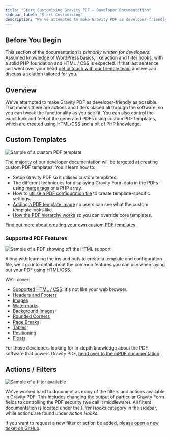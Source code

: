 ```yaml
---
title: "Start Customising Gravity PDF – Developer Documentation"
sidebar_label: "Start Customising"
description: "We've attempted to make Gravity PDF as developer-friendly as possible. You can create custom PDF templates and tap into our WordPress actions and filters."
---
```


## Before You Begin 

This section of the documentation is *primarily written for developers*. Assumed knowledge of WordPress basics, like [action and filter hooks](https://codex.wordpress.org/Plugin_API), with a solid PHP foundation and HTML / CSS is expected. If that last sentence just went over your head [get in touch with our friendly team](https://gravitypdf.com/integration-services/) and we can discuss a solution tailored for you.

## Overview 

We've attempted to make Gravity PDF as developer-friendly as possible. That means there are actions and filters placed all through the software, so you can tweak the functionality as you see fit. You can also control the exact look and feel of the generated PDFs using custom PDF templates, which are created using HTML/CSS and a bit of PHP knowledge.

## Custom Templates 

![Sample of a custom PDF template](https://resources.gravitypdf.com/uploads/2015/10/getting-started-v5.png)

The majority of our developer documentation will be targeted at creating custom PDF templates. You'll learn how to:

-   Setup Gravity PDF so it utilises custom templates.
-   The different techniques for displaying Gravity Form data in the PDFs – using [merge tags](https://www.gravityhelp.com/documentation/article/merge-tags/) or a PHP array.
-   How to [utilise a PDF configuration file](template-configuration-and-image.md) to create template-specific settings.
-   [Adding a PDF template image](template-configuration-and-image.md#image-preview) so users can see what the custom template looks like.
-   [How the PDF hierarchy works](template-hierarchy.md) so you can override core templates.

[Find out more about creating your own custom PDF templates](first-custom-pdf.md).

### Supported PDF Features 

![Sample of a PDF showing off the HTML support](https://resources.gravitypdf.com/uploads/2015/11/pdf-features.png)

Along with learning the ins and outs to create a template and configuration file, we'll go into detail about the common features you can use when laying out your PDF using HTML/CSS.

We'll cover:

-   [Supported HTML / CSS](pdf-features/supported-html-and-css.md): it's not like your web browser.
-   [Headers and Footers](pdf-features/headers-and-footers.md)
-   [Images](../users/displaying-uploaded-images.md)
-   [Watermarks](pdf-features/watermarks.md)
-   [Background Images](pdf-features/backgrounds.md)
-   [Rounded Corners](pdf-features/rounded-corners.md)
-   [Page Breaks](pdf-features/pagebreaks.md)
-   [Tables](pdf-features/tables.md)
-   [Positioning](pdf-features/positioning.md)
-   [Floats](pdf-features/floats.md)

For those developers looking for in-depth knowledge about the PDF software that powers Gravity PDF, [head over to the mPDF documentation](http://mpdf.github.io/). 

## Actions / Filters 

![Sample of a filter available](https://resources.gravitypdf.com/uploads/2015/11/filters.png)

We've worked hard to document as many of the filters and actions available in Gravity PDF. This includes changing the output of particular Gravity Form fields to controlling the PDF security (we call it middleware). All filters documentation is located under the *Filter Hooks* category in the sidebar, while actions are found under *Action Hooks*.

If you want to request a new filter or action be added, [please open a new ticket on GitHub](https://github.com/GravityPDF/gravity-pdf/issues).
